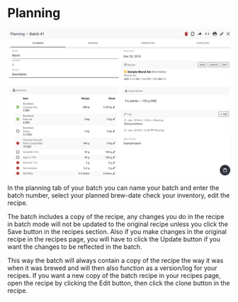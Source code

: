 # Planning

![Planning phase of you batch](../.gitbook/assets/image%20%2884%29.png)

In the planning tab of your batch you can name your batch and enter the batch number, select your planned brew-date check your inventory, edit the recipe.

The batch includes a copy of the recipe, any changes you do in the recipe in batch mode will not be updated to the original recipe unless you click the Save button in the recipes section. Also if you make changes in the original recipe in the recipes page, you will have to click the Update button if you want the changes to be reflected in the batch.

This way the batch will always contain a copy of the recipe the way it was when it was brewed and will then also function as a version/log for your recipes. If you want a new copy of the batch recipe in your recipes page, open the recipe by clicking the Edit button, then click the clone button in the recipe.


